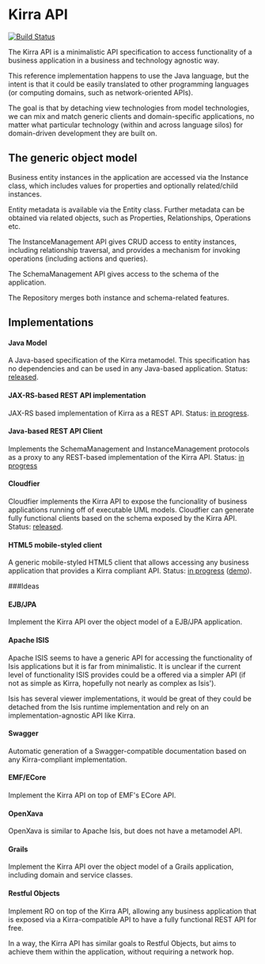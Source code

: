 ---
---
Kirra API
===

[![Build Status](https://textuml.ci.cloudbees.com/buildStatus/icon?job=kirra-api)](https://textuml.ci.cloudbees.com/job/kirra-api/)

The Kirra API is a minimalistic API specification to access functionality of a business application in a business and technology agnostic way. 

This reference implementation happens to use the Java language, but the intent is that it could be easily translated to other programming languages (or computing domains, such as network-oriented APIs).

The goal is that by detaching view technologies from model technologies, we can mix and match generic clients and domain-specific applications, no matter what particular technology (within and across language silos) for domain-driven development they are built on.

The generic object model
-----------------
Business entity instances in the application are accessed via the Instance class, which includes values for properties and optionally related/child instances.

Entity metadata is available via the Entity class. Further metadata can be obtained via related objects, such as Properties, Relationships, Operations etc.

The InstanceManagement API gives CRUD access to entity instances, including relationship traversal, and provides a mechanism for invoking operations (including actions and queries).  

The SchemaManagement API gives access to the schema of the application.

The Repository merges both instance and schema-related features. 


Implementations
----------------

#### Java Model
A Java-based specification of the Kirra metamodel. This specification has no dependencies and can be used in any Java-based application. Status: [released](http://github.com/abstratt/kirra/tree/master/com.abstratt.kirra.api).

#### JAX-RS-based REST API implementation
JAX-RS based implementation of Kirra as a REST API. Status: [in progress](http://github.com/abstratt/kirra/tree/master/com.abstratt.kirra.rest.resources).

#### Java-based REST API Client
Implements the SchemaManagement and InstanceManagement protocols as a proxy to any REST-based implementation of the Kirra API. Status: [in progress](http://github.com/abstratt/kirra/tree/master/com.abstratt.kirra.rest.client)

#### Cloudfier
Cloudfier implements the Kirra API to expose the funcionality of business applications running off of executable UML models. Cloudfier can generate fully functional clients based on the schema exposed by the Kirra API. Status: [released](http://cloudfier.com/doc).

#### HTML5 mobile-styled client
A generic mobile-styled HTML5 client that allows accessing any business application that provides a Kirra compliant API. Status: [in progress](http://github.com/abstratt/kirra/tree/master/kirra_qooxdoo) ([demo](http://develop.cloudfier.com/kirra-api/kirra_qooxdoo/build/?app-path=/services/api-v2/demo-cloudfier-examples-taxi-fleet)).

###Ideas

#### EJB/JPA
Implement the Kirra API over the object model of a EJB/JPA application.

#### Apache ISIS
Apache ISIS seems to have a generic API for accessing the functionality of Isis applications but it is far from minimalistic. It is unclear if the current level of functionality ISIS provides could be a offered via a simpler API (if not as simple as Kirra, hopefully not nearly as complex as Isis').

Isis has several viewer implementations, it would be great of they could be detached from the Isis runtime implementation and rely on an implementation-agnostic API like Kirra. 

#### Swagger

Automatic generation of a Swagger-compatible documentation based on any Kirra-compliant implementation.

#### EMF/ECore
Implement the Kirra API on top of EMF's ECore API.

#### OpenXava
OpenXava is similar to Apache Isis, but does not have a metamodel API. 

#### Grails
Implement the Kirra API over the object model of a Grails application, including domain and service classes.

#### Restful Objects
Implement RO on top of the Kirra API, allowing any business application that is exposed via a Kirra-compatible API to have a fully functional REST API for free.

In a way, the Kirra API has similar goals to Restful Objects, but aims to achieve them within the application, without requiring a network hop.
